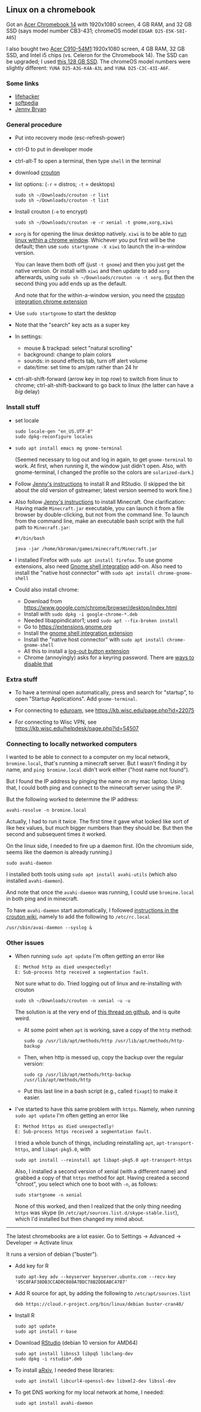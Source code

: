 ## Linux on a chromebook

Got an [Acer Chromebook
14](https://www.amazon.com/gp/product/0387921249?ie=UTF8&tag=7210-20)
with 1920x1080 screen, 4 GB RAM, and 32 GB SSD (says model number
CB3-431; chromeOS model `EDGAR D25-E5K-S8I-A85`)

I also bought two [Acer
C910-54M1](https://www.acer.com/ac/en/US/content/professional-model/NX.EF3AA.011):1920x1080
screen, 4 GB RAM, 32 GB SSD, and Intel i5 chips (vs. Celeron for the
Chromebook 14). The SSD can be upgraded; I used [this 128 GB
SSD](https://www.amazon.com/gp/product/B01N659X8H?ie=UTF8&tag=7210-20).
The chromeOS model numbers were slightly different: `YUNA
D25-A3G-K4A-A3L` and `YUNA D25-C3C-43I-A6F`.


### Some links

- [lifehacker](https://lifehacker.com/how-to-install-linux-on-a-chromebook-and-unlock-its-ful-509039343)
- [softpedia](https://news.softpedia.com/news/how-to-install-ubuntu-17-04-with-gnome-on-your-chromebook-alongside-chrome-os-516624.shtml)
- [Jenny Bryan](https://github.com/jennybc/operation-chromebook)

### General procedure

- Put into recovery mode (esc-refresh-power)

- ctrl-D to put in developer mode

- ctrl-alt-T to open a terminal, then type `shell` in the terminal

- download [crouton](https://github.com/dnschneid/crouton)

- list options: (`-r` = distros; `-t` = desktops)

  ```shell
  sudo sh ~/Downloads/crouton -r list
  sudo sh ~/Downloads/crouton -t list
  ```

- Install crouton (`-e` to encrypt)

  ```shell
  sudo sh ~/Downloads/crouton -e -r xenial -t gnome,xorg,xiwi
  ```

- `xorg` is for opening the linux desktop natively. `xiwi`
  is to be able to [run linux within a chrome
  window](https://github.com/dnschneid/crouton/wiki/crouton-in-a-Chromium-OS-window-(xiwi)).
  Whichever you put first will be the default; then use `sudo
  startgnome -X xiwi` to launch the in-a-window version.

  You can leave
  them both off (just `-t gnome`) and then you just get the native version.
  Or install with `xiwi` and then update to add `xorg` afterwards,
  using `sudo sh ~/Downloads/crouton -u -t xorg`. But then the second
  thing you add ends up as the default.

  And note that for the within-a-window version, you need the [crouton integration chrome extension](https://chrome.google.com/webstore/detail/crouton-integration/gcpneefbbnfalgjniomfjknbcgkbijom)

- Use `sudo startgnome` to start the desktop

- Note that the "search" key acts as a super key

- In settings:

  - mouse & trackpad: select "natural scrolling"
  - background: change to plain colors
  - sounds: in sound effects tab, turn off alert volume
  - date/time: set time to am/pm rather than 24 hr

- ctrl-alt-shift-forward (arrow key in top row) to switch from linux
  to chrome; ctrl-alt-shift-backward to go back to linux (the latter
  can have a *big* delay)

### Install stuff

- set locale

  ```shell
  sudo locale-gen "en_US.UTF-8"
  sudo dpkg-reconfigure locales
  ```

- `sudo apt install emacs mg gnome-terminal`

  (Seemed necessary to log out and log in again, to get `gnome-terminal`
  to work. At first, when running it, the window just didn't open.
  Also, with gnome-terminal, I changed the profile so the colors are
  `solarized-dark`.)

- Follow [Jenny's
  instructions](https://github.com/jennybc/operation-chromebook) to
  install R and RStudio. (I skipped the bit about the old version of
  gstreamer; latest version seemed to work fine.)

- Also follow [Jenny's
  instructions](https://github.com/jennybc/operation-chromebook) to
  install Minecraft. One clarification: Having made `Minecraft.jar`
  executable, you can launch it from a file browser by
  double-clicking, but not from the command line. To launch from the
  command line, make an executable bash script with the full path to
  `Minecraft.jar`:

  ```shell
  #!/bin/bash

  java -jar /home/kbroman/games/minecraft/Minecraft.jar
  ```

- I installed Firefox with `sudo apt install firefox`.
  To use gnome extensions, also need [Gnome shell
  integration](https://addons.mozilla.org/en-US/firefox/addon/gnome-shell-integration/)
  add-on. Also need to install the "native host connector" with `sudo apt install chrome-gnome-shell`

- Could also install chrome:

  - Download from <https://www.google.com/chrome/browser/desktop/index.html>
  - Install with `sudo dpkg -i google-chrome-*.deb`
  - Needed libappindicator1; used `sudo apt --fix-broken install`
  - Go to <https://extensions.gnome.org>
  - Install the [gnome shell integration
    extension](https://chrome.google.com/webstore/detail/gnome-shell-integration/gphhapmejobijbbhgpjhcjognlahblep?hl=en)
  - Install the "native host connector" with `sudo apt install chrome-gnome-shell`
  - All this to install a [log-out button extension](https://extensions.gnome.org/extension/1143/logout-button)
  - Chrome (annoyingly) asks for a keyring password. There are [ways
    to disable
    that](https://askubuntu.com/questions/31786/chrome-asks-for-password-to-unlock-keyring-on-startup)


### Extra stuff

- To have a terminal open automatically, press <super> and search for
  "startup", to open "Startup Applications". Add `gnome-terminal`.

- For connecting to [eduroam](https://www.eduroam.us/), see
  <https://kb.wisc.edu/page.php?id=22075>

- For connecting to Wisc VPN, see
  <https://kb.wisc.edu/helpdesk/page.php?id=54507>




### Connecting to locally networked computers

I wanted to be able to connect to a computer on my local network,
`bromine.local`, that's running a minecraft server. But I wasn't
finding it by name, and `ping bromine.local` didn't work either
("host name not found").

But I found the IP address by pinging the name on my mac laptop. Using
that, I could both ping and connect to the minecraft server using the
IP.

But the following worked to determine the IP address:

```shell
avahi-resolve -n bromine.local
```

Actually, I had to run it twice. The first time it gave what looked
like sort of like hex values, but _much_ bigger numbers than they
should be. But then the second and subsequent times it worked.

On the linux side, I needed to fire up a daemon first. (On the
chromium side, seems like the daemon is already running.)

```shell
sudo avahi-daemon
```

I installed both tools using `sudo apt install avahi-utils` (which
also installed `avahi-daemon`).

And note that once the `avahi-daemon` was running, I could use
`bromine.local` in both ping and in minecraft.

To have `avahi-daemon` start automatically, I followed [instructions
in the crouton
wiki](https://github.com/dnschneid/crouton/wiki/Running-servers-in-crouton),
namely to add the following to `/etc/rc.local`

```shell
/usr/sbin/avai-daemon --syslog &
```

### Other issues

- When running `sudo apt update` I'm often getting an error like

  ```
  E: Method http as died unexpectedly!
  E: Sub-process http received a segmentation fault.
  ```

  Not sure what to do. Tried logging out of linux and re-installing
  with crouton

  ```
  sudo sh ~/Downloads/crouton -n xenial -u -u
  ```

  The solution is at the very end of [this thread on
  github](https://github.com/dnschneid/crouton/issues/2688), and is
  quite weird.

  - At some point when `apt` is working, save a copy of the `http`
    method:

    ```
    sudo cp /usr/lib/apt/methods/http /usr/lib/apt/methods/http-backup
    ```

  - Then, when http is messed up, copy the backup over the regular version:

    ```
    sudo cp /usr/lib/apt/methods/http-backup /usr/lib/apt/methods/http
    ```

  - Put this last line in a bash script (e.g., called `fixapt`) to
    make it easier.

- I've started to have this same problem with `https`. Namely, when
  running `sudo apt update` I'm often getting an error like

  ```
  E: Method https as died unexpectedly!
  E: Sub-process https received a segmentation fault.
  ```

  I tried a whole bunch of things, including reinstalling
  `apt`, `apt-transport-https`, and `libapt-pkg5.0`, with

  ```
  sudo apt install --reinstall apt libapt-pkg5.0 apt-transport-https
  ```

  Also, I installed a second version of xenial (with a different
  name) and grabbed a copy of that `https` method for apt. Having
  created a second "chroot", you select which one to boot with `-n`,
  as follows:

  ```
  sudo startgnome -n xenial
  ```

  None of this worked, and then I realized that the only thing needing
  `https` was skype (in `/etc/apt/sources.list.d/skype-stable.list`),
  which I'd installed but then changed my mind about.

---

The latest chromebooks are a lot easier. Go to Settings -> Advanced ->
Developer -> Activate linux

It runs a version of debian ("buster").

- Add key for R

  ```shell
  sudo apt-key adv --keyserver keyserver.ubuntu.com --recv-key '95C0FAF38DB3CCAD0C080A7BDC78B2DDEABC47B7'
  ```

- Add R source for apt, by adding the following to
  `/etc/apt/sources.list`

  ```shell
  deb https://cloud.r-project.org/bin/linux/debian buster-cran40/
  ```

- Install R

  ```shell
  sudo apt update
  sudo apt install r-base
  ```

- Download [RStudio](https://www.rstudio.com/products/rstudio/download/#download) (debian 10 version for AMD64)

  ```shell
  sudo apt install libnss3 libpq5 libclang-dev
  sudo dpkg -i rstudio*.deb
  ```

- To install [aRxiv](https://github.com/ropensci/aRxiv), I needed
  these libraries:

  ```shell
  sudo apt install libcurl4-openssl-dev libxml2-dev libssl-dev
  ```

- To get DNS working for my local network at home, I needed:

  ```shell
  sudo apt install avahi-daemon
  ```
